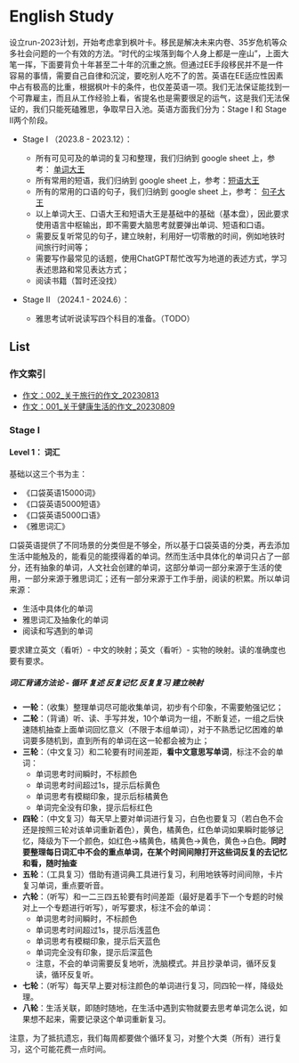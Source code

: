 # English Study

设立run-2023计划，开始考虑拿到枫叶卡。移民是解决未来内卷、35岁危机等众多社会问题的一个有效的方法。“时代的尘埃落到每个人身上都是一座山”，上面大笔一挥，下面要背负十年甚至二十年的沉重之旅。但通过EE手段移民并不是一件容易的事情，需要自己自律和沉淀，要吃别人吃不了的苦。英语在EE适应性因素中占有极高的比重，根据枫叶卡的条件，也仅差英语一项。我们无法保证能找到一个可靠雇主，而且从工作经验上看，省提名也是需要很足的运气，这是我们无法保证的，我们只能死磕雅思，争取早日入池。英语方面我们分为：Stage I 和 Stage II两个阶段。

* Stage I （2023.8 - 2023.12）：
  * 所有可见可及的单词的复习和整理，我们归纳到 google sheet 上，参考： [单词大王](https://docs.google.com/spreadsheets/d/19JnOYMzr39maovVVY1MH8A72gUUxlVoI3N6g5iYSPF0/edit?usp=drive_web&ouid=106924728673329756443)
  * 所有常用的短语，我们归纳到 google sheet 上，参考：[短语大王](https://docs.google.com/spreadsheets/d/1a2ZQJH7GG64CjUf3vBtnhKfOP5t1K0N9CcDSP9bSzao/edit#gid=0)
  * 所有的常用的口语的句子，我们归纳到 google sheet 上，参考： [句子大王](https://docs.google.com/spreadsheets/d/1ykIJzGU6ZXABw_feIefMkp0HTFHo_PYM-a6y_ujcwM4/edit#gid=0)
  * 以上单词大王、口语大王和短语大王是基础中的基础（基本盘），因此要求使用语言中枢输出，即不需要大脑思考就要弹出单词、短语和口语。
  * 需要反复听常见的句子，建立映射，利用好一切零散的时间，例如地铁时间旅行时间等；
  * 需要写作最常见的话题，使用ChatGPT帮忙改写为地道的表述方式，学习表述思路和常见表达方式；
  * 阅读书籍（暂时还没找）

* Stage II （2024.1 - 2024.6）：
  * 雅思考试听说读写四个科目的准备。（TODO）

## List

### 作文索引
* [作文：002_关于旅行的作文_20230813](https://github.com/carloscn/english/issues/8)
* [作文：001_关于健康生活的作文_20230809](https://github.com/carloscn/english/issues/6)

### Stage I

#### Level 1： 词汇

基础以这三个书为主：
* 《口袋英语15000词》
* 《口袋英语5000短语》
* 《口袋英语5000口语》
* 《雅思词汇》

口袋英语提供了不同场景的分类但是不够全，所以基于口袋英语的分类，再去添加生活中能触及的，能看见的能摸得着的单词。然而生活中具体化的单词只占了一部分，还有抽象的单词，人文社会创建的单词，这部分单词一部分来源于生活的使用，一部分来源于雅思词汇；还有一部分来源于工作手册，阅读的积累。所以单词来源：

* 生活中具体化的单词
* 雅思词汇及抽象化的单词
* 阅读和写遇到的单词

要求建立英文（看听）- 中文的映射；英文（看听）- 实物的映射。读的准确度也要有要求。

##### 词汇背诵方法论 - 循环 复述 反复记忆 反复复习 建立映射

* **一轮**：（收集）整理单词尽可能收集单词，初步有个印象，不需要勉强记忆；
* **二轮**：（背诵）听、读、手写并发，10个单词为一组，不断复述，一组之后快速随机抽查上面单词回忆意义（不限于本组单词），对于不熟悉记忆困难的单词要多随机到，直到所有的单词在这一轮都会被为止；
* **三轮**：（中文复习）和二轮要有时间差距，**看中文意思写单词**，标注不会的单词：
  * 单词思考时间瞬时，不标颜色
  * 单词思考时间超过1s，提示后标黄色
  * 单词思考有模糊印象，提示后标橘黄色
  * 单词完全没有印象，提示后标红色
* **四轮**：（中文复习）每天早上要对单词进行复习，白色也要复习（若白色不会还是按照三轮对该单词重新着色），黄色，橘黄色，红色单词如果瞬时能够记忆，降级为下一个颜色，如红色->橘黄色，橘黄色->黄色，黄色->白色。**同时要整理每日词汇中不会的重点单词，在某个时间间隙打开这些词反复的去记忆和看，随时抽查**
* **五轮**：（工具复习）借助有道词典工具进行复习，利用地铁等时间间隙，卡片复习单词，重点要听音。
* **六轮**：（听写）和一二三四五轮要有时间差距（最好是着手下一个专题的时候对上一个专题进行听写），听写要求，标注不会的单词：
   * 单词思考时间瞬时，不标颜色
   * 单词思考时间超过1s，提示后浅蓝色
   * 单词思考有模糊印象，提示后天蓝色
   * 单词完全没有印象，提示后深蓝色
   * 注意，不会的单词需要反复地听，洗脑模式。并且抄录单词，循环反复读，循环反复听。
* **七轮**：（听写）每天早上要对标注颜色的单词进行复习，同四轮一样，降级处理。
* **八轮**：生活关联，即随时随地，在生活中遇到实物就要去思考单词怎么说，如果想不起来，需要记录这个单词重新复习。

注意，为了抵抗遗忘，我们每周都要做个循环复习，对整个大类（所有）进行复习，这个可能花费一点时间。
